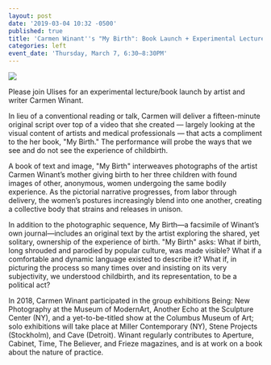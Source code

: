```yaml
---
layout: post
date: '2019-03-04 10:32 -0500'
published: true
title: 'Carmen Winant''s "My Birth": Book Launch + Experimental Lecture'
categories: left
event_date: 'Thursday, March 7, 6:30–8:30PM'
---
```

![]({{site.baseurl}}/assets/img/CarmenWinant.jpg)

Please join Ulises for an experimental lecture/book launch by artist and writer Carmen Winant.

In lieu of a conventional reading or talk, Carmen will deliver a fifteen-minute original script over top of a video that she created — largely looking at the visual content of artists and medical professionals — that acts a compliment to the her book, "My Birth." The performance will probe the ways that we see and do not see the experience of childbirth.

A book of text and image, "My Birth" interweaves photographs of the artist Carmen Winant’s mother giving birth to her three children with found images of other, anonymous, women undergoing the same bodily experience. As the pictorial narrative progresses, from labor through delivery, the women’s postures increasingly blend into one another, creating a collective body that strains and releases in unison.

In addition to the photographic sequence, My Birth—a facsimile of Winant’s own journal—includes an original text by the artist exploring the shared, yet solitary, ownership of the experience of birth. "My Birth" asks: What if birth, long shrouded and parodied by popular culture, was made visible? What if a comfortable and dynamic language existed to describe it? What if, in picturing the process so many times over and insisting on its very subjectivity, we understood childbirth, and its representation, to be a political act?

In 2018, Carmen Winant participated in the group exhibitions Being: New Photography at the Museum of ModernArt, Another Echo at the Sculpture Center (NY), and a yet-to-be-titled show at the Columbus Museum of Art; solo exhibitions will take place at Miller Contemporary (NY), Stene Projects (Stockholm), and Cave (Detroit). Winant regularly contributes to Aperture, Cabinet, Time, The Believer, and Frieze magazines, and is at work on a book about the nature of practice.
